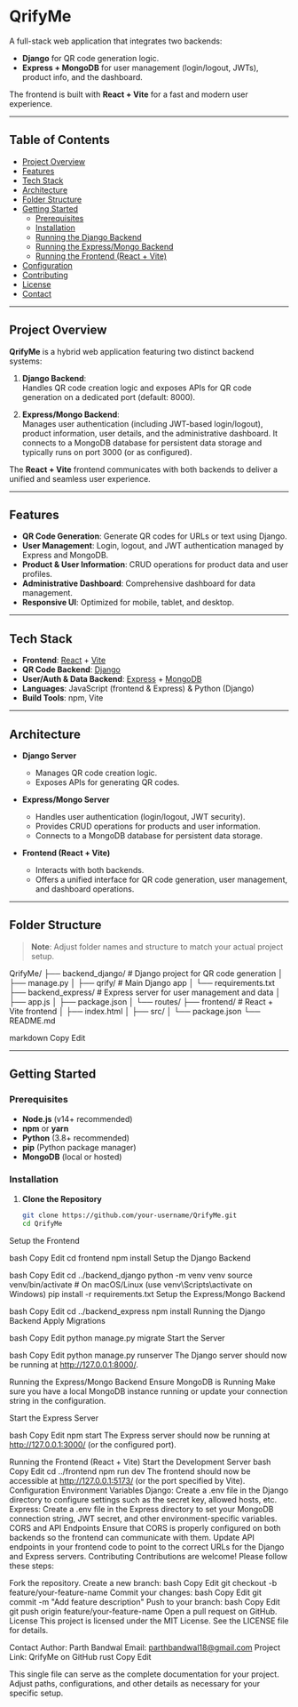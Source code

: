 # QrifyMe

A full-stack web application that integrates two backends:

- **Django** for QR code generation logic.
- **Express + MongoDB** for user management (login/logout, JWTs), product info, and the dashboard.

The frontend is built with **React + Vite** for a fast and modern user experience.

---

## Table of Contents

- [Project Overview](#project-overview)
- [Features](#features)
- [Tech Stack](#tech-stack)
- [Architecture](#architecture)
- [Folder Structure](#folder-structure)
- [Getting Started](#getting-started)
  - [Prerequisites](#prerequisites)
  - [Installation](#installation)
  - [Running the Django Backend](#running-the-django-backend)
  - [Running the Express/Mongo Backend](#running-the-expressmongo-backend)
  - [Running the Frontend (React + Vite)](#running-the-frontend-react--vite)
- [Configuration](#configuration)
- [Contributing](#contributing)
- [License](#license)
- [Contact](#contact)

---

## Project Overview

**QrifyMe** is a hybrid web application featuring two distinct backend systems:

1. **Django Backend**:  
   Handles QR code creation logic and exposes APIs for QR code generation on a dedicated port (default: 8000).

2. **Express/Mongo Backend**:  
   Manages user authentication (including JWT-based login/logout), product information, user details, and the administrative dashboard. It connects to a MongoDB database for persistent data storage and typically runs on port 3000 (or as configured).

The **React + Vite** frontend communicates with both backends to deliver a unified and seamless user experience.

---

## Features

- **QR Code Generation**: Generate QR codes for URLs or text using Django.
- **User Management**: Login, logout, and JWT authentication managed by Express and MongoDB.
- **Product & User Information**: CRUD operations for product data and user profiles.
- **Administrative Dashboard**: Comprehensive dashboard for data management.
- **Responsive UI**: Optimized for mobile, tablet, and desktop.

---

## Tech Stack

- **Frontend**: [React](https://reactjs.org/) + [Vite](https://vitejs.dev/)
- **QR Code Backend**: [Django](https://www.djangoproject.com/)
- **User/Auth & Data Backend**: [Express](https://expressjs.com/) + [MongoDB](https://www.mongodb.com/)
- **Languages**: JavaScript (frontend & Express) & Python (Django)
- **Build Tools**: npm, Vite

---

## Architecture

- **Django Server**  
  - Manages QR code creation logic.
  - Exposes APIs for generating QR codes.

- **Express/Mongo Server**  
  - Handles user authentication (login/logout, JWT security).
  - Provides CRUD operations for products and user information.
  - Connects to a MongoDB database for persistent data storage.

- **Frontend (React + Vite)**  
  - Interacts with both backends.
  - Offers a unified interface for QR code generation, user management, and dashboard operations.

---

## Folder Structure

> **Note**: Adjust folder names and structure to match your actual project setup.

QrifyMe/ ├── backend_django/ # Django project for QR code generation │ ├── manage.py │ ├── qrify/ # Main Django app │ └── requirements.txt ├── backend_express/ # Express server for user management and data │ ├── app.js │ ├── package.json │ └── routes/ ├── frontend/ # React + Vite frontend │ ├── index.html │ ├── src/ │ └── package.json └── README.md

markdown
Copy
Edit

---

## Getting Started

### Prerequisites

- **Node.js** (v14+ recommended)
- **npm** or **yarn**
- **Python** (3.8+ recommended)
- **pip** (Python package manager)
- **MongoDB** (local or hosted)

### Installation

1. **Clone the Repository**
   ```bash
   git clone https://github.com/your-username/QrifyMe.git
   cd QrifyMe
Setup the Frontend

bash
Copy
Edit
cd frontend
npm install
Setup the Django Backend

bash
Copy
Edit
cd ../backend_django
python -m venv venv
source venv/bin/activate  # On macOS/Linux (use venv\Scripts\activate on Windows)
pip install -r requirements.txt
Setup the Express/Mongo Backend

bash
Copy
Edit
cd ../backend_express
npm install
Running the Django Backend
Apply Migrations

bash
Copy
Edit
python manage.py migrate
Start the Server

bash
Copy
Edit
python manage.py runserver
The Django server should now be running at http://127.0.0.1:8000/.

Running the Express/Mongo Backend
Ensure MongoDB is Running
Make sure you have a local MongoDB instance running or update your connection string in the configuration.

Start the Express Server

bash
Copy
Edit
npm start
The Express server should now be running at http://127.0.0.1:3000/ (or the configured port).

Running the Frontend (React + Vite)
Start the Development Server
bash
Copy
Edit
cd ../frontend
npm run dev
The frontend should now be accessible at http://127.0.0.1:5173/ (or the port specified by Vite).
Configuration
Environment Variables
Django: Create a .env file in the Django directory to configure settings such as the secret key, allowed hosts, etc.
Express: Create a .env file in the Express directory to set your MongoDB connection string, JWT secret, and other environment-specific variables.
CORS and API Endpoints
Ensure that CORS is properly configured on both backends so the frontend can communicate with them.
Update API endpoints in your frontend code to point to the correct URLs for the Django and Express servers.
Contributing
Contributions are welcome! Please follow these steps:

Fork the repository.
Create a new branch:
bash
Copy
Edit
git checkout -b feature/your-feature-name
Commit your changes:
bash
Copy
Edit
git commit -m "Add feature description"
Push to your branch:
bash
Copy
Edit
git push origin feature/your-feature-name
Open a pull request on GitHub.
License
This project is licensed under the MIT License. See the LICENSE file for details.

Contact
Author: Parth Bandwal
Email: parthbandwal18@gmail.com
Project Link: QrifyMe on GitHub
rust
Copy
Edit

This single file can serve as the complete documentation for your project. Adjust paths, configurations, and other details as necessary for your specific setup.







